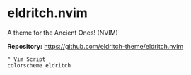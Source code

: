 # eldritch.nvim

A theme for the Ancient Ones! (NVIM)

**Repository:** <https://github.com/eldritch-theme/eldritch.nvim>

```vim
" Vim Script
colorscheme eldritch
```
